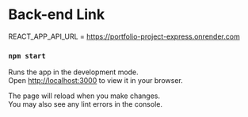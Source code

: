 # Back-end Link
REACT_APP_API_URL = https://portfolio-project-express.onrender.com



### `npm start`

Runs the app in the development mode.\
Open [http://localhost:3000](http://localhost:3000) to view it in your browser.

The page will reload when you make changes.\
You may also see any lint errors in the console.

